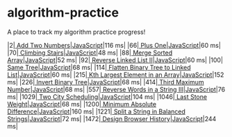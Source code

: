 # algorithm-practice
A place to track my algorithm practice progress!

|2|[ Add Two Numbers](https://leetcode.com/problems/add-two-numbers/)|[JavaScript](./solutions/2.%20Add%20Two%20NumbersJavaScript)|116 ms|
|66|[ Plus One](https://leetcode.com/problems/plus-one/)|[JavaScript](./solutions/66.%20Plus%20OneJavaScript)|60 ms|
|70|[ Climbing Stairs](https://leetcode.com/problems/climbing-stairs/)|[JavaScript](./solutions/70.%20Climbing%20StairsJavaScript)|48 ms|
|88|[ Merge Sorted Array](https://leetcode.com/problems/merge-sorted-array/)|[JavaScript](./solutions/88.%20Merge%20Sorted%20ArrayJavaScript)|52 ms|
|92|[ Reverse Linked List II](https://leetcode.com/problems/reverse-linked-list-ii/)|[JavaScript](./solutions/92.%20Reverse%20Linked%20List%20IIJavaScript)|60 ms|
|100|[ Same Tree](https://leetcode.com/problems/same-tree/)|[JavaScript](./solutions/100.%20Same%20TreeJavaScript)|68 ms|
|114|[ Flatten Binary Tree to Linked List](https://leetcode.com/problems/flatten-binary-tree-to-linked-list/)|[JavaScript](./solutions/114.%20Flatten%20Binary%20Tree%20to%20Linked%20ListJavaScript)|60 ms|
|215|[ Kth Largest Element in an Array](https://leetcode.com/problems/kth-largest-element-in-an-array/)|[JavaScript](./solutions/215.%20Kth%20Largest%20Element%20in%20an%20ArrayJavaScript)|152 ms|
|226|[ Invert Binary Tree](https://leetcode.com/problems/invert-binary-tree/)|[JavaScript](./solutions/226.%20Invert%20Binary%20TreeJavaScript)|68 ms|
|414|[ Third Maximum Number](https://leetcode.com/problems/third-maximum-number/)|[JavaScript](./solutions/414.%20Third%20Maximum%20NumberJavaScript)|68 ms|
|557|[ Reverse Words in a String III](https://leetcode.com/problems/reverse-words-in-a-string-iii/)|[JavaScript](./solutions/557.%20Reverse%20Words%20in%20a%20String%20IIIJavaScript)|76 ms|
|1029|[ Two City Scheduling](https://leetcode.com/problems/two-city-scheduling/)|[JavaScript](./solutions/1029.%20Two%20City%20SchedulingJavaScript)|104 ms|
|1046|[ Last Stone Weight](https://leetcode.com/problems/last-stone-weight/)|[JavaScript](./solutions/1046.%20Last%20Stone%20WeightJavaScript)|68 ms|
|1200|[ Minimum Absolute Difference](https://leetcode.com/problems/minimum-absolute-difference/)|[JavaScript](./solutions/1200.%20Minimum%20Absolute%20DifferenceJavaScript)|160 ms|
|1221|[ Split a String in Balanced Strings](https://leetcode.com/problems/split-a-string-in-balanced-strings/)|[JavaScript](./solutions/1221.%20Split%20a%20String%20in%20Balanced%20StringsJavaScript)|72 ms|
|1472|[ Design Browser History](https://leetcode.com/problems/design-browser-history/)|[JavaScript](./solutions/1472.%20Design%20Browser%20HistoryJavaScript)|244 ms|
